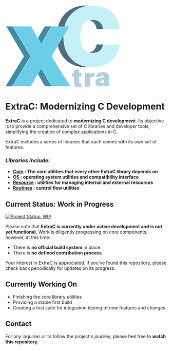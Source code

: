 <img src="https://github.com/CitronLabs/CitronLabs-SDK/blob/main/__media/ExtraC-Logo.svg">
<h1> ExtraC: Modernizing C Development </h1>


**ExtraC** is a project dedicated to **modernizing C development**. Its objective is to provide a comprehensive set of C libraries and developer tools, simplifying the creation of complex applications in C.

ExtraC includes a series of libraries that each comes with its own set of features.

### ***Libraries include:***
<ul><b>
    <li> <a href="./libs/ExtraC/core/README.md">Core</a> : The core utilities that every other ExtraC library depends on</li>
    <li> <a href="./libs/ExtraC/os/README.md">OS</a> : operating system utilities and compatibility interface </li>
    <li> <a href="./libs/ExtraC/resource/README.md">Resource</a> : utilities for managing internal and external resources </li>
    <li> <a href="./libs/ExtraC/routines/README.md">Routines</a> : control flow utilities </li>
</b></ul>

## Current Status: Work in Progress

[![Project Status: WIP](https://img.shields.io/badge/Project%20Status-WIP-red)](https://img.shields.io/badge/Project%20Status-WIP-red)

Please note that **ExtraC is currently under active development and is not yet functional.** Work is diligently progressing on core components; however, at this time:

* There is **no official build system** in place.
* There is **no defined contribution process**.

Your interest in ExtraC is appreciated. If you've found this repository, please check back periodically for updates on its progress.

## Currently Working On

- Finishing the core library utilities
- Providing a stable first build
- Creating a test suite for integration testing of new features and changes

## Contact

For any inquiries or to follow the project's journey, please feel free to **watch this repository**.

